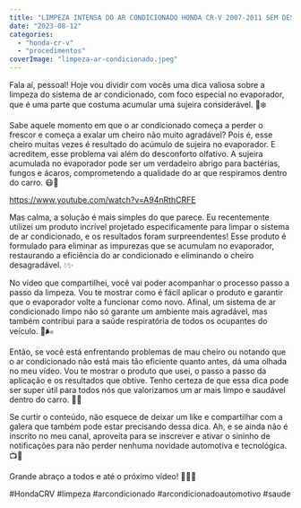 ```yaml
---
title: "LIMPEZA INTENSA DO AR CONDICIONADO HONDA CR-V 2007-2011 SEM DESMONTAR"
date: "2023-08-12"
categories: 
  - "honda-cr-v"
  - "procedimentos"
coverImage: "limpeza-ar-condicionado.jpeg"
---
```


Fala aí, pessoal! Hoje vou dividir com vocês uma dica valiosa sobre a limpeza do sistema de ar condicionado, com foco especial no evaporador, que é uma parte que costuma acumular uma sujeira considerável. 💨❄️

<!--more-->

Sabe aquele momento em que o ar condicionado começa a perder o frescor e começa a exalar um cheiro não muito agradável? Pois é, esse cheiro muitas vezes é resultado do acúmulo de sujeira no evaporador. E acreditem, esse problema vai além do desconforto olfativo. A sujeira acumulada no evaporador pode ser um verdadeiro abrigo para bactérias, fungos e ácaros, comprometendo a qualidade do ar que respiramos dentro do carro. 😷🦠

https://www.youtube.com/watch?v=A94nRthCRFE

Mas calma, a solução é mais simples do que parece. Eu recentemente utilizei um produto incrível projetado especificamente para limpar o sistema de ar condicionado, e os resultados foram surpreendentes! Esse produto é formulado para eliminar as impurezas que se acumulam no evaporador, restaurando a eficiência do ar condicionado e eliminando o cheiro desagradável. 💧✨

No vídeo que compartilhei, você vai poder acompanhar o processo passo a passo da limpeza. Vou te mostrar como é fácil aplicar o produto e garantir que o evaporador volte a funcionar como novo. Afinal, um sistema de ar condicionado limpo não só garante um ambiente mais agradável, mas também contribui para a saúde respiratória de todos os ocupantes do veículo. 👃🌬️

Então, se você está enfrentando problemas de mau cheiro ou notando que o ar condicionado não está mais tão eficiente quanto antes, dá uma olhada no meu vídeo. Vou te mostrar o produto que usei, o passo a passo da aplicação e os resultados que obtive. Tenho certeza de que essa dica pode ser super útil para todos nós que valorizamos um ar mais limpo e saudável dentro do carro. 🚗🌿

Se curtir o conteúdo, não esquece de deixar um like e compartilhar com a galera que também pode estar precisando dessa dica. Ah, e se ainda não é inscrito no meu canal, aproveita para se inscrever e ativar o sininho de notificações para não perder nenhuma novidade automotiva e tecnológica. 📺🔔

Grande abraço a todos e até o próximo vídeo! 🤗🎥🚀

#HondaCRV #limpeza #arcondicionado #arcondicionadoautomotivo #saude
